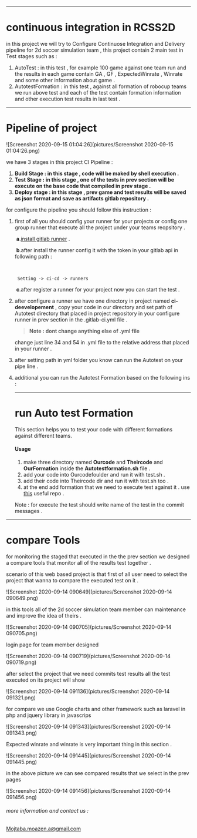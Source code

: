 ------

# continuous integration in RCSS2D 

in this project we will try to Configure Continuose Integration and Delivery pipeline for 2d soccer simulation team , this project contain 2 main test in Test stages such as : 

1.  AutoTest : in this test , for example 100 game against one team run and the results in each game contain GA , GF , ExpectedWinrate  , Winrate and some other information about game . 
2. AutotestFormation : in this test , against all formation of robocup teams we run above test and each of the test contain formation information and other execution test results in last test . 

------

# Pipeline of project 

![Screenshot 2020-09-15 01:04:26](pictures/Screenshot 2020-09-15 01:04:26.png)

we have 3 stages in this project CI Pipeline : 

1. **Build Stage : in this stage , code will be maked by shell execution .** 
2. **Test Stage : in this stage , one of the tests in prev section will be execute on the base code that compiled in prev stage .** 
3. **Deploy stage : in this stage , prev game and test results will be saved as json format  and save as artifacts gitlab repository .**

for configure the pipeline you should follow this instruction : 

1. first of all you should config your runner for your projects or config one group runner that execute all the project under your teams reopsitory . 

   ​				**a**.[install gitlab runner](https://docs.gitlab.com/runner/install/) . 

   ​				**b**.after install the runner config it with the token in your gitlab api in following path : 

   ​			

   ```
   	Setting -> ci-cd -> runners 
   ```

   ​				**c**.after register a runner for your project now you can start the test . 

2. after configure a runner we have one directory in project named **ci-deevelopement** , copy your code in our directory and set path of Autotest directory that placed in project repository in your configure runner in prev section in the .gitlab-ci.yml file .

   > **Note : dont change anything else of .yml file** 

   change just line 34 and 54 in .yml file to the relative address that placed in your runner .

3. after setting path in yml folder you know can run the Autotest on your pipe line .

4. additional you can run the Autotest Formation based on the following ins : 

   ------

   # run Auto test Formation

   This section helps you to test your code with different formations against different teams. 

   #### Usage

   1. make three directory named **Ourcode** and **Theircode** and **OurFormation** inside the **Autotestformation.sh** file .
   2. add your code into Ourcodefoulder and run it with test.sh . 
   3. add their code into Theircode dir and run it with test.sh too . 
   4. at the end add formation that we need to execute test against it . use [this](https://gitlab.com/KN2C-RCSS-2D/last-works/other-teams-formations) useful repo . 

   Note : for execute the test should write name of the test in the commit messages . 

   

------

# compare Tools 

for monitoring the staged that executed in the the prev section we designed a compare tools that monitor all of the results test together . 

scenario of this web based project is that first of all user need to select the project that wanna to compare the executed test on it . 

![Screenshot 2020-09-14 090649](pictures/Screenshot 2020-09-14 090649.png)

in this tools all of the 2d soccer simulation team member can maintenance and improve the idea of theirs . 

![Screenshot 2020-09-14 090705](pictures/Screenshot 2020-09-14 090705.png)

login page for team member designed  

![Screenshot 2020-09-14 090719](pictures/Screenshot 2020-09-14 090719.png)

after select the project that we need commits test results all the test executed on its project will show  

![Screenshot 2020-09-14 091136](pictures/Screenshot 2020-09-14 091321.png)

for compare we use Google charts and other framework such as laravel in php and jquery library in javascrips 

![Screenshot 2020-09-14 091343](pictures/Screenshot 2020-09-14 091343.png)

Expected winrate and winrate is very important thing in this section . 

![Screenshot 2020-09-14 091445](pictures/Screenshot 2020-09-14 091445.png)

in the above picture we can see compared results that we select in the prev pages 

![Screenshot 2020-09-14 091456](pictures/Screenshot 2020-09-14 091456.png)

###### more information and contact us : 

Mojtaba.moazen.a@gmail.com